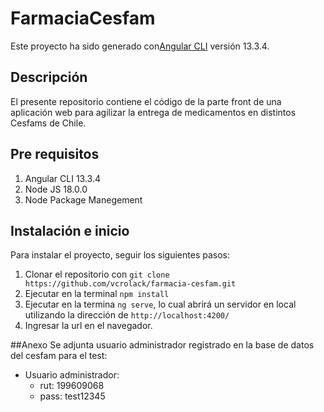 # FarmaciaCesfam

Este proyecto ha sido generado con[Angular CLI](https://github.com/angular/angular-cli) versión 13.3.4.

## Descripción
El presente repositorio contiene el código de la parte front de una aplicación web para agilizar la entrega de medicamentos en distintos Cesfams de Chile.

## Pre requisitos
1. Angular CLI 13.3.4
2. Node JS 18.0.0
3. Node Package Manegement

## Instalación e inicio

Para instalar el proyecto, seguir los siguientes pasos:

1. Clonar el repositorio con `git clone https://github.com/vcrolack/farmacia-cesfam.git`
2. Ejecutar en la terminal `npm install`
3. Ejecutar en la termina `ng serve`, lo cual abrirá un servidor en local utilizando la dirección de `http://localhost:4200/`
5. Ingresar la url en el navegador.

##Anexo
Se adjunta usuario administrador registrado en la base de datos del cesfam para el test:
* Usuario administrador:
    * rut: 199609068
    * pass: test12345
